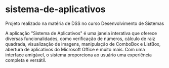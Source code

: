 # sistema-de-aplicativos
Projeto realizado na matéria de DSS no curso Desenvolvimento de Sistemas

A aplicação "Sistema de Aplicativos" é uma janela interativa que oferece diversas funcionalidades, como verificação de números, cálculo de raiz quadrada, visualização de imagens, manipulação de ComboBox e ListBox, abertura de aplicativos do Microsoft Office e muito mais. Com uma interface amigável, o sistema proporciona ao usuário uma experiência completa e versátil.
